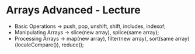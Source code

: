 # Arrays Advanced - Lecture

- Basic Operations -> push, pop, unshift, shift, includes, indexof;
- Manipulating Arrays -> slice(new array), splice(same array);
- Processing Arrays -> map(new array), filter(new array), sort(same array)(localeCompare()), reduce();
